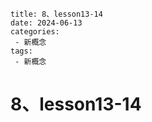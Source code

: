 ```
title: 8、lesson13-14
date: 2024-06-13
categories: 
 - 新概念
tags: 
 - 新概念
```



# 8、lesson13-14

